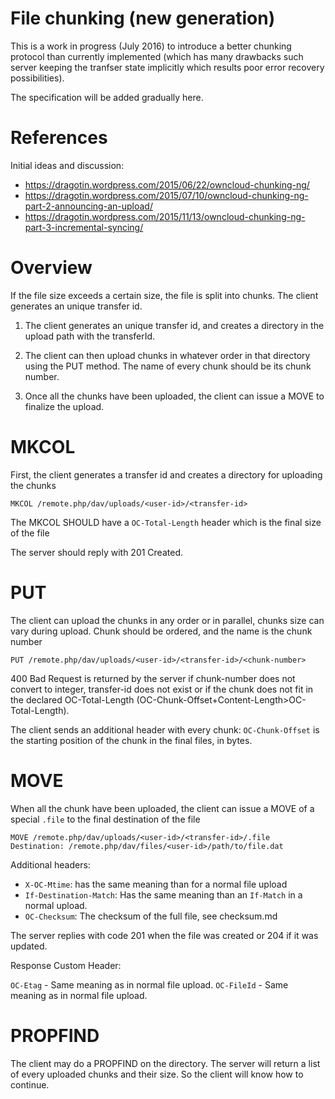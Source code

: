 File chunking (new generation)
====

This is a work in progress (July 2016) to introduce a better chunking protocol than currently implemented 
(which has many drawbacks such server keeping the tranfser state implicitly which results poor error recovery possibilities).

The specification will be added gradually here.


References
==========

Initial ideas and discussion:

 * https://dragotin.wordpress.com/2015/06/22/owncloud-chunking-ng/
 * https://dragotin.wordpress.com/2015/07/10/owncloud-chunking-ng-part-2-announcing-an-upload/
 * https://dragotin.wordpress.com/2015/11/13/owncloud-chunking-ng-part-3-incremental-syncing/
 
Overview
========

If the file size exceeds a certain size, the file is split into chunks.
The client generates an unique transfer id.

1. The client generates an unique transfer id, and creates a directory in the upload
path with the transferId.

2. The client can then upload chunks in whatever order in that directory
using the PUT method. The name of every chunk should be its chunk number.

3. Once all the chunks have been uploaded, the client can issue a MOVE
to finalize the upload.


MKCOL
=====

First, the client generates a transfer id and creates a directory for uploading the chunks

   `MKCOL /remote.php/dav/uploads/<user-id>/<transfer-id>`

The MKCOL SHOULD have a `OC-Total-Length` header which is the final size of the file

The server should reply with 201 Created.

PUT
===

The client can upload the chunks in any order or in parallel, chunks size can vary
during upload. Chunk should be ordered, and the name is the chunk number

   `PUT /remote.php/dav/uploads/<user-id>/<transfer-id>/<chunk-number>`

400 Bad Request is returned by the server if chunk-number does not convert to integer, transfer-id does not exist or if the chunk does not fit in the declared OC-Total-Length (OC-Chunk-Offset+Content-Length>OC-Total-Length).

The client sends an additional header with every chunk: `OC-Chunk-Offset` is the
starting position of the chunk in the final files, in bytes.

MOVE
====

When all the chunk have been uploaded, the client can issue a MOVE of a special
`.file` to the final destination of the file

  `MOVE /remote.php/dav/uploads/<user-id>/<transfer-id>/.file`
  `Destination: /remote.php/dav/files/<user-id>/path/to/file.dat`

Additional headers:

* `X-OC-Mtime`: has the same meaning than for a normal file upload
* `If-Destination-Match`: Has the same meaning than an `If-Match` in a normal upload.
* `OC-Checksum`: The checksum of the full file, see checksum.md

The server replies with code 201 when the file was created or 204 if it was updated.

Response Custom Header:

`OC-Etag` - Same meaning as in normal file upload.
`OC-FileId` - Same meaning as in normal file upload.

PROPFIND
========

The client may do a PROPFIND on the directory. The server will return a list
of every uploaded chunks and their size. So the client will know how to continue.


